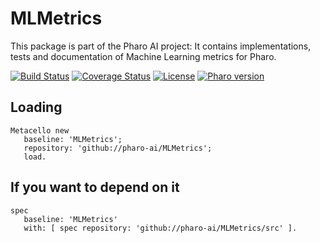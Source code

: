 # MLMetrics

This package is part of the Pharo AI project: It contains implementations, tests and documentation of Machine Learning metrics for Pharo.

[![Build Status](https://travis-ci.com/pharo-ai/MLMetrics.svg?branch=master)](https://travis-ci.com/pharo-ai/MLMetrics)
[![Coverage Status](https://coveralls.io/repos/github//pharo-ai/MLMetrics/badge.svg?branch=master)](https://coveralls.io/github//pharo-ai/MLMetrics?branch=master)
[![License](https://img.shields.io/badge/license-MIT-blue.svg)]()
[![Pharo version](https://img.shields.io/badge/Pharo-8.0-%23aac9ff.svg)](https://pharo.org/download)
<!-- [![Build status](https://ci.appveyor.com/api/projects/status/1wdnjvmlxfbml8qo?svg=true)](https://ci.appveyor.com/project/olekscode/dataframe)  -->


## Loading

```
Metacello new
   baseline: 'MLMetrics';
   repository: 'github://pharo-ai/MLMetrics';
   load.
```

## If you want to depend on it

```
spec 
   baseline: 'MLMetrics' 
   with: [ spec repository: 'github://pharo-ai/MLMetrics/src' ].
```
